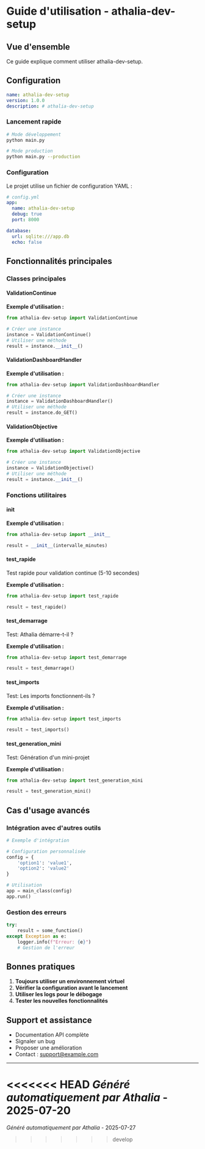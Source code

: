 # Guide d'utilisation - athalia-dev-setup

## Vue d'ensemble

Ce guide explique comment utiliser athalia-dev-setup.

## Configuration

```yaml
name: athalia-dev-setup
version: 1.0.0
description: # athalia-dev-setup
```

### Lancement rapide

```bash
# Mode développement
python main.py

# Mode production
python main.py --production
```

### Configuration

Le projet utilise un fichier de configuration YAML :

```yaml
# config.yml
app:
  name: athalia-dev-setup
  debug: true
  port: 8000

database:
  url: sqlite:///app.db
  echo: false
```

## Fonctionnalités principales

### Classes principales

#### ValidationContinue

**Exemple d'utilisation :**

```python
from athalia-dev-setup import ValidationContinue

# Créer une instance
instance = ValidationContinue()
# Utiliser une méthode
result = instance.__init__()
```

#### ValidationDashboardHandler

**Exemple d'utilisation :**

```python
from athalia-dev-setup import ValidationDashboardHandler

# Créer une instance
instance = ValidationDashboardHandler()
# Utiliser une méthode
result = instance.do_GET()
```

#### ValidationObjective

**Exemple d'utilisation :**

```python
from athalia-dev-setup import ValidationObjective

# Créer une instance
instance = ValidationObjective()
# Utiliser une méthode
result = instance.__init__()
```

### Fonctions utilitaires

#### __init__

**Exemple d'utilisation :**

```python
from athalia-dev-setup import __init__

result = __init__(intervalle_minutes)
```

#### test_rapide

Test rapide pour validation continue (5-10 secondes)

**Exemple d'utilisation :**

```python
from athalia-dev-setup import test_rapide

result = test_rapide()
```

#### test_demarrage

Test: Athalia démarre-t-il ?

**Exemple d'utilisation :**

```python
from athalia-dev-setup import test_demarrage

result = test_demarrage()
```

#### test_imports

Test: Les imports fonctionnent-ils ?

**Exemple d'utilisation :**

```python
from athalia-dev-setup import test_imports

result = test_imports()
```

#### test_generation_mini

Test: Génération d'un mini-projet

**Exemple d'utilisation :**

```python
from athalia-dev-setup import test_generation_mini

result = test_generation_mini()
```


## Cas d'usage avancés

### Intégration avec d'autres outils

```python
# Exemple d'intégration

# Configuration personnalisée
config = {
    'option1': 'value1',
    'option2': 'value2'
}

# Utilisation
app = main_class(config)
app.run()
```

### Gestion des erreurs

```python
try:
    result = some_function()
except Exception as e:
    logger.info(f"Erreur: {e}")
    # Gestion de l'erreur
```

## Bonnes pratiques

1. **Toujours utiliser un environnement virtuel**
2. **Vérifier la configuration avant le lancement**
3. **Utiliser les logs pour le débogage**
4. **Tester les nouvelles fonctionnalités**

## Support et assistance

- Documentation API complète
- Signaler un bug
- Proposer une amélioration
- Contact : support@example.com

---
<<<<<<< HEAD
*Généré automatiquement par Athalia* - 2025-07-20
=======
*Généré automatiquement par Athalia* - 2025-07-27
>>>>>>> develop
